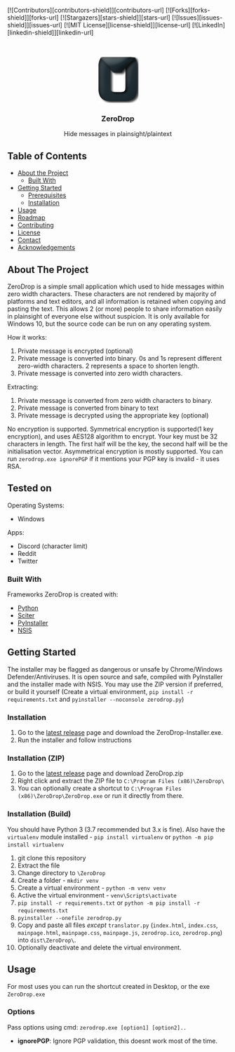

<!-- PROJECT SHIELDS -->
<!--
*** I'm using markdown "reference style" links for readability.
*** Reference links are enclosed in brackets [ ] instead of parentheses ( ).
*** See the bottom of this document for the declaration of the reference variables
*** for contributors-url, forks-url, etc. This is an optional, concise syntax you may use.
*** https://www.markdownguide.org/basic-syntax/#reference-style-links
-->
[![Contributors][contributors-shield]][contributors-url]
[![Forks][forks-shield]][forks-url]
[![Stargazers][stars-shield]][stars-url]
[![Issues][issues-shield]][issues-url]
[![MIT License][license-shield]][license-url]
[![LinkedIn][linkedin-shield]][linkedin-url]



<!-- PROJECT LOGO -->
<br />
<p align="center">
  <a href="https://github.com/Cyclip/ZeroDrop/">
    <img src="zerodrop.png" alt="Logo" width="93" height="107">
  </a>

  <h3 align="center">ZeroDrop</h3>

  <p align="center">
    Hide messages in plainsight/plaintext
  </p>
</p>



<!-- TABLE OF CONTENTS -->
## Table of Contents

* [About the Project](#about-the-project)
  * [Built With](#built-with)
* [Getting Started](#getting-started)
  * [Prerequisites](#prerequisites)
  * [Installation](#installation)
* [Usage](#usage)
* [Roadmap](#roadmap)
* [Contributing](#contributing)
* [License](#license)
* [Contact](#contact)
* [Acknowledgements](#acknowledgements)



<!-- ABOUT THE PROJECT -->
## About The Project

ZeroDrop is a simple small application which used to hide messages within zero width characters. These characters are not rendered by majority of platforms and text editors, and all information is retained when copying and pasting the text. This allows 2 (or more) people to share information easily in plainsight of everyone else without suspicion. It is only available for Windows 10, but the source code can be run on any operating system.

How it works:
1. Private message is encrypted (optional)
2. Private message is converted into binary. 0s and 1s represent different zero-width characters. 2 represents a space to shorten length.
3. Private message is converted into zero width characters.

Extracting:
1. Private message is converted from zero width characters to binary.
2. Private message is converted from binary to text
3. Private message is decrypted using the appropriate key (optional)

No encryption is supported.
Symmetrical encryption is supported(1 key encryption), and uses AES128 algorithm to encrypt. Your key must be 32 characters in length. The first half will be the key, the second half will be the initialisation vector.
Asymmetrical encryption is mostly supported. You can run `zerodrop.exe ignorePGP` if it mentions your PGP key is invalid - it uses RSA.

## Tested on
Operating Systems:
* Windows

Apps:
* Discord (character limit)
* Reddit
* Twitter

### Built With
Frameworks ZeroDrop is created with:
* [Python](https://python.org)
* [Sciter](https://sciter.com)
* [PyInstaller](https://pyinstaller.org)
* [NSIS](https://nsis.sourceforge.io/)


<!-- GETTING STARTED -->
## Getting Started
The installer may be flagged as dangerous or unsafe by Chrome/Windows Defender/Antiviruses. It is open source and safe, compiled with PyInstaller and the installer made with NSIS. You may use the ZIP version if preferred, or build it yourself (Create a virtual environment, `pip install -r requirements.txt` and `pyinstaller --noconsole zerodrop.py`)

### Installation
1. Go to the [latest release](https://github.com/Cyclip/ZeroDrop/) page and download the ZeroDrop-Installer.exe.
2. Run the installer and follow instructions

### Installation (ZIP)
1. Go to the [latest release](https://github.com/Cyclip/ZeroDrop/) page and download ZeroDrop.zip
2. Right click and extract the ZIP file to `C:\Program Files (x86)\ZeroDrop\`
3. You can optionally create a shortcut to `C:\Program Files (x86)\ZeroDrop\ZeroDrop.exe` or run it directly from there.

### Installation (Build)
You should have Python 3 (3.7 recommended but 3.x is fine). Also have the `virtualenv` module installed - `pip install virtualenv` or `python -m pip install virtualenv`
1. git clone this repository
2. Extract the file
3. Change directory to `\ZeroDrop`
4. Create a folder - `mkdir venv`
5. Create a virtual environment - `python -m venv venv`
6. Active the virtual environment - `venv\Scripts\activate`
7. `pip install -r requirements.txt` or `python -m pip install -r requirements.txt`
8. `pyinstaller --onefile zerodrop.py`
9. Copy and paste all files *except* `translator.py` (`index.html`, `index.css`, `mainpage.html`, `mainpage.css`, `mainpage.js`, `zerodrop.ico`, `zerodrop.png`) into `dist\ZeroDrop\`.
10. Optionally deactivate and delete the virtual environment.

<!-- USAGE EXAMPLES -->
## Usage

For most uses you can run the shortcut created in Desktop, or the exe `ZeroDrop.exe`

### Options
Pass options using cmd: `zerodrop.exe [option1] [option2]..`
* **ignorePGP**: Ignore PGP validation, this doesnt work most of the time.
